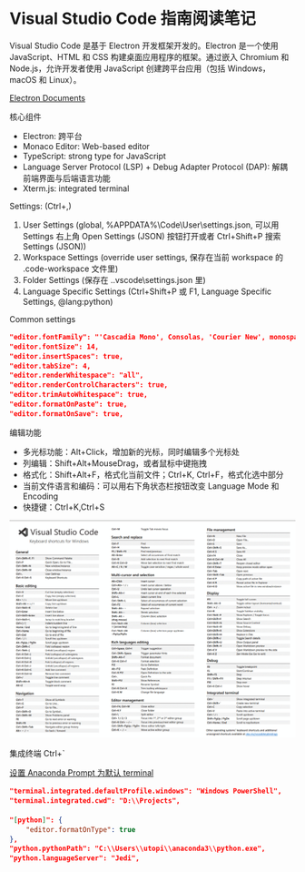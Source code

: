 # Visual Studio Code 指南阅读笔记

Visual Studio Code 是基于 Electron 开发框架开发的。Electron 是一个使用 JavaScript、HTML 和 CSS 构建桌面应用程序的框架。通过嵌入 Chromium 和 Node.js，允许开发者使用 JavaScript 创建跨平台应用（包括 Windows，macOS 和 Linux）。

[Electron Documents](https://www.electronjs.org/docs/latest/)

核心组件

- Electron: 跨平台
- Monaco Editor: Web-based editor
- TypeScript: strong type for JavaScript
- Language Server Protocol (LSP) + Debug Adapter Protocol (DAP): 解耦前端界面与后端语言功能
- Xterm.js: integrated terminal

Settings: (Ctrl+,)

1. User Settings (global, %APPDATA%\Code\User\settings.json, 可以用 Settings 右上角 Open Settings (JSON) 按钮打开或者 Ctrl+Shift+P 搜索 Settings (JSON))
2. Workspace Settings (override user settings, 保存在当前 workspace 的 .code-workspace 文件里)
3. Folder Settings (保存在 .\.vscode\settings.json 里)
4. Language Specific Settings (Ctrl+Shift+P 或 F1, Language Specific Settings, @lang:python)

Common settings

``` json
"editor.fontFamily": "'Cascadia Mono', Consolas, 'Courier New', monospace",
"editor.fontSize": 14,
"editor.insertSpaces": true,
"editor.tabSize": 4,
"editor.renderWhitespace": "all",
"editor.renderControlCharacters": true,
"editor.trimAutoWhitespace": true,
"editor.formatOnPaste": true,
"editor.formatOnSave": true,
```

编辑功能

- 多光标功能：Alt+Click，增加新的光标，同时编辑多个光标处
- 列编辑：Shift+Alt+MouseDrag，或者鼠标中键拖拽
- 格式化：Shift+Alt+F，格式化当前文件；Ctrl+K, Ctrl+F，格式化选中部分
- 当前文件语言和编码：可以用右下角状态栏按钮改变 Language Mode 和 Encoding
- 快捷键：Ctrl+K,Ctrl+S

![Visual Studio Code Keyboard Shortcuts](../images/VisualStudioCode%20Shortcuts.gif)

集成终端 Ctrl+`

[设置 Anaconda Prompt 为默认 terminal](https://blog.csdn.net/god_wen/article/details/99450356)

``` json
"terminal.integrated.defaultProfile.windows": "Windows PowerShell",
"terminal.integrated.cwd": "D:\\Projects",

"[python]": {
    "editor.formatOnType": true
},
"python.pythonPath": "C:\\Users\\utopi\\anaconda3\\python.exe",
"python.languageServer": "Jedi",
```

